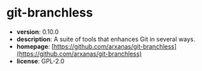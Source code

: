 # git-branchless

- **version**: 0.10.0
- **description**: A suite of tools that enhances Git in several ways.
- **homepage**: [https://github.com/arxanas/git-branchless](https://github.com/arxanas/git-branchless)
- **license**: GPL-2.0

